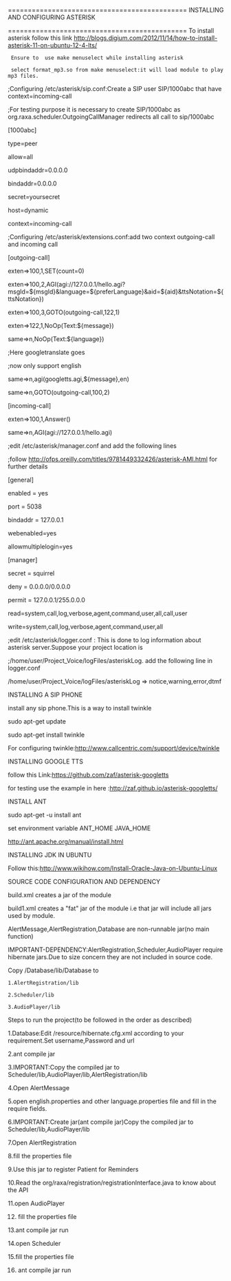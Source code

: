 
=============================================
INSTALLING AND CONFIGURING ASTERISK

=============================================
     To install asterisk follow this link http://blogs.digium.com/2012/11/14/how-to-install-asterisk-11-on-ubuntu-12-4-lts/
     
     Ensure to  use make menuselect while installing asterisk 
   
     select format_mp3.so from make menuselect:it will load module to play mp3 files.


;Configuring /etc/asterisk/sip.conf:Create a SIP user SIP/1000abc that have context=incoming-call
 
 ;For testing purpose it is necessary to create SIP/1000abc as org.raxa.scheduler.OutgoingCallManager redirects all call to sip/1000abc


[1000abc]

type=peer

allow=all

udpbindaddr=0.0.0.0 

bindaddr=0.0.0.0

secret=yoursecret

host=dynamic

context=incoming-call
   
;Configuring /etc/asterisk/extensions.conf:add two context outgoing-call and incoming call



[outgoing-call]

exten=>100,1,SET(count=0)

exten=>100,2,AGI(agi://127.0.0.1/hello.agi?msgId=${msgId}&language=${preferLanguage}&aid=${aid}&ttsNotation=${ttsNotation})

exten=>100,3,GOTO(outgoing-call,122,1)


exten=>122,1,NoOp(Text:${message})

same=>n,NoOp(Text:${language})

;Here googletranslate goes

;now only support english

same=>n,agi(googletts.agi,${message},en)

same=>n,GOTO(outgoing-call,100,2)



[incoming-call]

exten=>100,1,Answer()

same=>n,AGI(agi://127.0.0.1/hello.agi)


;edit /etc/asterisk/manager.conf and add the following lines

;follow http://ofps.oreilly.com/titles/9781449332426/asterisk-AMI.html for further details

[general]

enabled = yes

port = 5038

bindaddr = 127.0.0.1

webenabled=yes

allowmultiplelogin=yes


[manager]

secret = squirrel

deny = 0.0.0.0/0.0.0.0

permit = 127.0.0.1/255.0.0.0

read=system,call,log,verbose,agent,command,user,all,call,user

write=system,call,log,verbose,agent,command,user,all



;edit /etc/asterisk/logger.conf : This is done to log information about asterisk server.Suppose your project location is 

;/home/user/Project_Voice/logFiles/asteriskLog. add the following line in logger.conf

/home/user/Project_Voice/logFiles/asteriskLog => notice,warning,error,dtmf



INSTALLING A SIP PHONE

install any sip phone.This is a way to install twinkle
 
 sudo apt-get update
 
 sudo apt-get install twinkle
  
 For configuring twinkle:http://www.callcentric.com/support/device/twinkle



INSTALLING GOOGLE TTS
   
  follow this Link:https://github.com/zaf/asterisk-googletts
   
  for testing use the example in here :http://zaf.github.io/asterisk-googletts/   



INSTALL ANT
  
  sudo apt-get -u install ant
  
  set environment variable ANT_HOME JAVA_HOME
  
  http://ant.apache.org/manual/install.html




INSTALLING JDK IN UBUNTU
 
 Follow this:http://www.wikihow.com/Install-Oracle-Java-on-Ubuntu-Linux




SOURCE CODE CONFIGURATION AND DEPENDENCY

build.xml creates a jar of the module

build1.xml creates a "fat" jar of the module i.e that jar will include all jars used by module.

AlertMessage,AlertRegistration,Database are non-runnable jar(no main function)

  
  
  IMPORTANT-DEPENDENCY:AlertRegistration,Scheduler,AudioPlayer require hibernate jars.Due to size concern they are not included in source code.
   
   Copy /Database/lib/Database to
    
    1.AlertRegistration/lib
     
    2.Scheduler/lib
    
    3.AudioPlayer/lib


Steps to run the project(to be followed in the order as described)

1.Database:Edit /resource/hibernate.cfg.xml according to your requirement.Set username,Password and url

2.ant compile jar

3.IMPORTANT:Copy the compiled jar to Scheduler/lib,AudioPlayer/lib,AlertRegistration/lib

4.Open AlertMessage

5.open english.properties and other language.properties file and fill in the require fields.

6.IMPORTANT:Create jar(ant compile jar)Copy the compiled jar to Scheduler/lib,AudioPlayer/lib


7.Open AlertRegistration

8.fill the properties file

9.Use this jar to register Patient for Reminders

10.Read the  org/raxa/registration/registrationInterface.java to know about the API


11.open AudioPlayer

12. fill the properties file

13.ant compile jar run


14.open  Scheduler

15.fill the properties file

16. ant compile jar run


 
   
